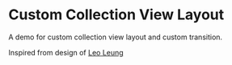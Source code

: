 # Custom Collection View Layout
A demo for custom collection view layout and custom transition.

Inspired from design of [Leo Leung](https://dribbble.com/shots/2772170-ToFind-Concept-Controller)

